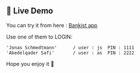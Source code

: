 ## 🔗 Live Demo

You can try it from here : [Bankist app](https://abdelqadersafi.github.io/Bankist_app/)

Use one of them to LOGIN:

```
'Jonas Schmedtmann'      / user : js  PIN : 1111  
'Abedelqader Safi'       / user : as  PIN : 2222  
```

Hope you enjoy it 🎉
